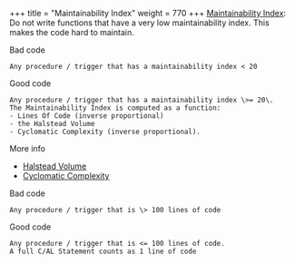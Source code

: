 +++
title = "Maintainability Index"
weight = 770
+++
[Maintainability Index][anchor0]: Do not write functions that have a very low maintainability index. This makes the code hard to maintain.

Bad code

    Any procedure / trigger that has a maintainability index < 20  
      
    

Good code

    Any procedure / trigger that has a maintainability index \>= 20\.
    The Maintainability Index is computed as a function:
    - Lines Of Code (inverse proportional)
    - the Halstead Volume
    - Cyclomatic Complexity (inverse proportional).

More info

* [Halstead Volume][anchor1]
* [Cyclomatic Complexity][anchor2]

Bad code

    Any procedure / trigger that is \> 100 lines of code  
      
    

Good code

    Any procedure / trigger that is <= 100 lines of code.
    A full C/AL Statement counts as 1 line of code



[anchor0]: http://blogs.msdn.com/b/codeanalysis/archive/2007/11/20/maintainability-index-range-and-meaning.aspx
[anchor1]: http://en.wikipedia.org/wiki/Halstead_complexity_measures
[anchor2]: http://www.aivosto.com/project/help/pm-complexity.html
